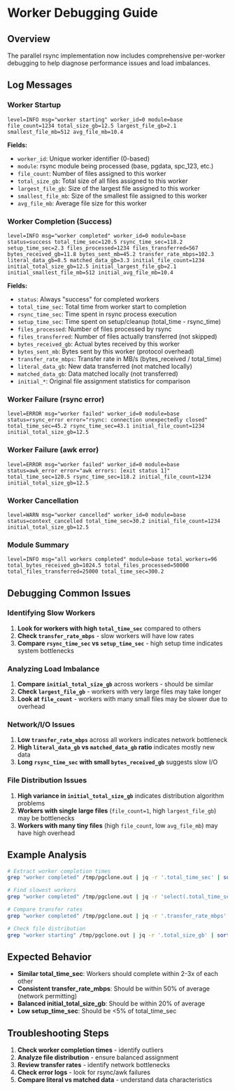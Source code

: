 # Worker Debugging Guide

## Overview

The parallel rsync implementation now includes comprehensive per-worker debugging to help diagnose performance issues and load imbalances.

## Log Messages

### Worker Startup
```
level=INFO msg="worker starting" worker_id=0 module=base file_count=1234 total_size_gb=12.5 largest_file_gb=2.1 smallest_file_mb=512 avg_file_mb=10.4
```

**Fields:**
- `worker_id`: Unique worker identifier (0-based)
- `module`: rsync module being processed (base, pgdata, spc_123, etc.)
- `file_count`: Number of files assigned to this worker
- `total_size_gb`: Total size of all files assigned to this worker
- `largest_file_gb`: Size of the largest file assigned to this worker
- `smallest_file_mb`: Size of the smallest file assigned to this worker
- `avg_file_mb`: Average file size for this worker

### Worker Completion (Success)
```
level=INFO msg="worker completed" worker_id=0 module=base status=success total_time_sec=120.5 rsync_time_sec=118.2 setup_time_sec=2.3 files_processed=1234 files_transferred=567 bytes_received_gb=11.8 bytes_sent_mb=45.2 transfer_rate_mbps=102.3 literal_data_gb=8.5 matched_data_gb=3.3 initial_file_count=1234 initial_total_size_gb=12.5 initial_largest_file_gb=2.1 initial_smallest_file_mb=512 initial_avg_file_mb=10.4
```

**Fields:**
- `status`: Always "success" for completed workers
- `total_time_sec`: Total time from worker start to completion
- `rsync_time_sec`: Time spent in rsync process execution
- `setup_time_sec`: Time spent on setup/cleanup (total_time - rsync_time)
- `files_processed`: Number of files processed by rsync
- `files_transferred`: Number of files actually transferred (not skipped)
- `bytes_received_gb`: Actual bytes received by this worker
- `bytes_sent_mb`: Bytes sent by this worker (protocol overhead)
- `transfer_rate_mbps`: Transfer rate in MB/s (bytes_received / total_time)
- `literal_data_gb`: New data transferred (not matched locally)
- `matched_data_gb`: Data matched locally (not transferred)
- `initial_*`: Original file assignment statistics for comparison

### Worker Failure (rsync error)
```
level=ERROR msg="worker failed" worker_id=0 module=base status=rsync_error error="rsync: connection unexpectedly closed" total_time_sec=45.2 rsync_time_sec=43.1 initial_file_count=1234 initial_total_size_gb=12.5
```

### Worker Failure (awk error)
```
level=ERROR msg="worker failed" worker_id=0 module=base status=awk_error error="awk errors: [exit status 1]" total_time_sec=120.5 rsync_time_sec=118.2 initial_file_count=1234 initial_total_size_gb=12.5
```

### Worker Cancellation
```
level=WARN msg="worker cancelled" worker_id=0 module=base status=context_cancelled total_time_sec=30.2 initial_file_count=1234 initial_total_size_gb=12.5
```

### Module Summary
```
level=INFO msg="all workers completed" module=base total_workers=96 total_bytes_received_gb=1024.5 total_files_processed=50000 total_files_transferred=25000 total_time_sec=300.2
```

## Debugging Common Issues

### Identifying Slow Workers

1. **Look for workers with high `total_time_sec`** compared to others
2. **Check `transfer_rate_mbps`** - slow workers will have low rates
3. **Compare `rsync_time_sec` vs `setup_time_sec`** - high setup time indicates system bottlenecks

### Analyzing Load Imbalance

1. **Compare `initial_total_size_gb`** across workers - should be similar
2. **Check `largest_file_gb`** - workers with very large files may take longer
3. **Look at `file_count`** - workers with many small files may be slower due to overhead

### Network/I/O Issues

1. **Low `transfer_rate_mbps`** across all workers indicates network bottleneck
2. **High `literal_data_gb` vs `matched_data_gb` ratio** indicates mostly new data
3. **Long `rsync_time_sec` with small `bytes_received_gb`** suggests slow I/O

### File Distribution Issues

1. **High variance in `initial_total_size_gb`** indicates distribution algorithm problems
2. **Workers with single large files** (`file_count=1`, high `largest_file_gb`) may be bottlenecks
3. **Workers with many tiny files** (high `file_count`, low `avg_file_mb`) may have high overhead

## Example Analysis

```bash
# Extract worker completion times
grep "worker completed" /tmp/pgclone.out | jq -r '.total_time_sec' | sort -n

# Find slowest workers
grep "worker completed" /tmp/pgclone.out | jq -r 'select(.total_time_sec > 300) | .worker_id'

# Compare transfer rates
grep "worker completed" /tmp/pgclone.out | jq -r '.transfer_rate_mbps' | sort -n

# Check file distribution
grep "worker starting" /tmp/pgclone.out | jq -r '.total_size_gb' | sort -n
```

## Expected Behavior

- **Similar total_time_sec**: Workers should complete within 2-3x of each other
- **Consistent transfer_rate_mbps**: Should be within 50% of average (network permitting)
- **Balanced initial_total_size_gb**: Should be within 20% of average
- **Low setup_time_sec**: Should be <5% of total_time_sec

## Troubleshooting Steps

1. **Check worker completion times** - identify outliers
2. **Analyze file distribution** - ensure balanced assignment
3. **Review transfer rates** - identify network bottlenecks
4. **Check error logs** - look for rsync/awk failures
5. **Compare literal vs matched data** - understand data characteristics